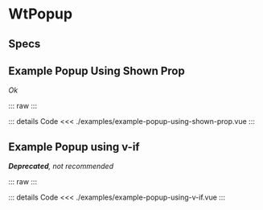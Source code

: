 <script setup>
import Specs from './component-specs.vue';
import ExamplePopupUsingShownProp from './examples/example-popup-using-shown-prop.vue';
import ExamplePopupUsingVIf from './examples/example-popup-using-v-if.vue';
</script>

# WtPopup

## Specs

<Specs />

[//]: # '## Example Popup using Activator'
[//]: #
[//]: # '::: raw'
[//]: #
[//]: # '<ExamplePopupUsingActivator />'
[//]: #
[//]: # ':::'
[//]: #
[//]: # '::: details Code'
[//]: # '<<< ./examples/example-popup-using-activator.vue'
[//]: # ':::'

## Example Popup Using Shown Prop

_Ok_

::: raw
<ExamplePopupUsingShownProp />
:::

::: details Code
<<< ./examples/example-popup-using-shown-prop.vue
:::

## Example Popup using v-if

_**Deprecated**, not recommended_

::: raw
<ExamplePopupUsingVIf />
:::

::: details Code
<<< ./examples/example-popup-using-v-if.vue
:::
